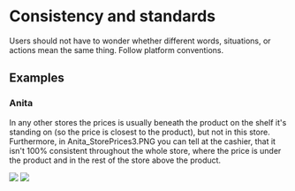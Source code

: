 # Consistency and standards

Users should not have to wonder whether different words, situations, or actions mean the same thing. Follow platform conventions.

## Examples

### Anita
In any other stores the prices is usually beneath the product on the shelf it's standing on (so the price is closest to the product), but not in this store.
Furthermore, in Anita_StorePrices3.PNG you can tell at the cashier, that it isn't 100% consistent throughout the whole store, where the price is under the product and in the rest of the store above the product.

![](images/Anita_StorePrice2.PNG)
![](images/Anita_StorePrice3.PNG)